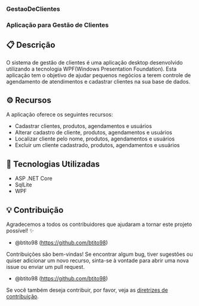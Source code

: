 ### GestaoDeClientes

### Aplicação para Gestão de Clientes

## 📋 Descrição
O sistema de gestão de clientes é uma aplicação desktop desenvolvido utilizando a tecnologia WPF(Windows Presentation Foundation). Esta aplicação tem o objetivo de ajudar pequenos negócios a terem controle de agendamento de atendimentos e cadastrar clientes na sua base de dados.

## ⚙️ Recursos
A aplicação oferece os seguintes recursos:

- Cadastrar clientes, produtos, agendamentos e usuários
- Alterar cadastro de cliente, produtos, agendamentos e usuários
- Localizar cliente pelo nome, produtos, agendamentos e usuários
- Excluir um cliente cadastrado, produtos, agendamentos e usuários

## 🧪 Tecnologias Utilizadas
- ASP .NET Core
- SqlLite
- WPF

## 💡 Contribuição
Agradecemos a todos os contribuidores que ajudaram a tornar este projeto possível! ✨
- @btito98 (https://github.com/btito98)


Contribuições são bem-vindas! Se encontrar algum bug, tiver sugestões ou quiser adicionar um novo recurso, sinta-se à vontade para abrir uma nova issue ou enviar um pull request.
- @btito98 (https://github.com/btito98)

Se você também deseja contribuir, por favor, veja as [diretrizes de contribuição](CONTRIBUTING.md).
